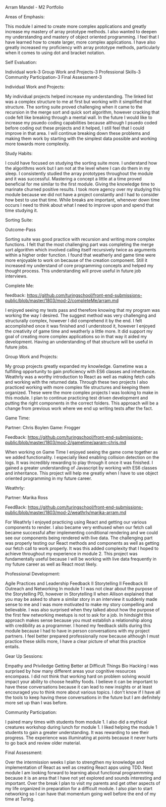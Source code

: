 Arram Mandel - M2 Portfolio

Areas of Emphasis:

This module I aimed to create more complex applications and greatly increase my mastery of array prototype methods. I also wanted to deepen my understanding and mastery of object oriented programming. I feel that I have learned how to create larger, more complex applications. I have also greatly increased my proficiency with array prototype methods, particularly when it comes to using dot and bracket notation.

Self Evaluation:

Individual work-3 Group Work and Projects-3 Professional Skills-3 Community Participation-3 Final Assessment-3

Individual Work and Projects:

My individual projects helped increase my understanding. The linked list was a complex structure to me at first but working with it simplified that structure. The sorting suite proved challenging when it came to the recursion in the merge sort and quick sort algorithm, however cracking that code felt like breaking through a mental wall. In the future I would like to increase my psuedo coding capabilities because although I psuedo coded before coding out these projects and it helped, I still feel that I could improve in that area. I will continue breaking down these problems and making them work by starting with the simplest data possible and working more towards more complexity.

Study Habits:

I could have focused on studying the sorting suite more. I understand how the algorithms work but I am not at the level where I can do them in my sleep. I consistently studied the array prototypes throughout the module and it was successful. Mastering a concept a little at a time proved beneficial for me similar to the first module. Giving the knowledge time to marinate churned positive results. I took more agency over my studying this module because we did not have a project constantly and I had to consider how best to use that time. While breaks are important, whenever down time occurs I need to think about what I need to improve upon and spend that time studying it.

Sorting Suite:

Outcome-Pass

Sorting suite was good practice with recursion and writing more complex functions. I felt that the most challenging part was completing the merge sort algorithm which involved calling itself recursively twice as arguments within a higher order function. I found that weatherly and game time were more enjoyable to work on because of the creation component. Still it increased my understand of core programming concepts and helped my thought process. This understanding will prove useful in future job interviews.

Complete Me:

feedback: https://github.com/turingschool/front-end-submissions-public/blob/master/1803/mod-2/completeMe/arram.md

I enjoyed seeing my tests pass and therefore knowing that my program was working the way I desired. The suggest method was very challenging and structurally complex, however I did comprehend it by the end. I felt accomplished once it was finished and I understood it, however I enjoyed the creativity of game time and weatherly a little more. It did support my goal of creating more complex applications so in that way it aided my development. Having an understanding of that structure will be useful in future jobs.

Group Work and Projects:

My group projects greatly expanded my knowledge. Gametime was a fulfilling opportunity to gain proficiency with ES6 classes and inheritance. Weathrly was a worthy introduction to React as well as making fetch calls and working with the returned data. Through these two projects I also practiced working with more complex file structures and keeping them organized. These were the more complex projects I was looking to make in this module. I plan to continue practicing test driven development and putting the right components in the correct folders. This approach will be a change from previous work where we end up writing tests after the fact.

Game Time:

Partner: Chris Boylen Game: Frogger

Feedback: https://github.com/turingschool/front-end-submissions-public/blob/master/1803/mod-2/gametime/aaram-chris.md

When working on Game Time I enjoyed seeing the game come together as we added functionality. I especially liked enabling collision detection on the logs. It was incredibly rewarding to play through it once it was finished. I gained a greater understanding of Javascript by working with ES6 classes and inheritance. This project will help me greatly when I have to use object oriented programming in my future career.

Weathrly:

Partner: Marika Ross

FeedBack: https://github.com/turingschool/front-end-submissions-public/blob/master/1803/mod-2/weathrly/marika-arram.md

For Weathrly I enjoyed practicing using React and getting our various components to render. I also became very enthused when our fetch call became successful after implementing conditional rendering and we could see our components being rendered with live data. The challenging part was properly testing our React methods and components as well as getting our fetch call to work properly. It was this added complexity that I hoped to achieve throughout my experience in module 2. This project was fundamentally useful because I will be working with live data frequently in my future career as well as React most likely.

Professional Development:

Agile Practices and Leadership
Feedback II
Storytelling II
Feedback III
Outreach and Networking
In module 1 I was not clear about the purpose of the Storytelling PD, however in Storytelling II when Allison explained that you may be asked to share a similar story in an interview it suddenly made sense to me and I was more motivated to make my story compelling and believable. I was also surprised when they talked about how the purpose of the first few networking meetups is not to ask for a job. In hindsight this approach makes sense because you must establish a relationship along with credibility as a programmer. I honed my feedback skills during this module because I had to have in person conversations with my project partners. I feel better prepared professionally now because although I must practice these skills more, I have a clear picture of what this practice entails.

Gear Up Sessions:

Empathy and Priviledge
Getting Better at Difficult Things
Bio Hacking
I was surprised by how many different areas your cognitive resources encompass. I did not think that working hard on problem solving would impact your ability to choose healthy foods. I believe it can be important to have these conversations because it can lead to new insights or at least encouraged you to think more about various topics. I don't know if I have all the tools to keep having these conversations in the future but I am definitely more set up than I was before.

Community Participation:

I paired many times with students from module 1. I also did a mythical creatures workshop during lunch for module 1. I liked helping the module 1 students to gain a greater understanding. It was rewarding to see their progress. The experience was illuminating at points because it never hurts to go back and review older material.

Final Assessment:

Over the intermission weeks I plan to strengthen my knowledge and implementation of React as well as creating React apps using TDD. Next module I am looking forward to learning about functional programmming because it is an area that I have not yet explored and sounds interesting and important. Over the break I plan to visit my parents and get other aspects of my life organized in preparation for a difficult module. I also plan to start networking so I can have that momentum going well before the end of my time at Turing.
